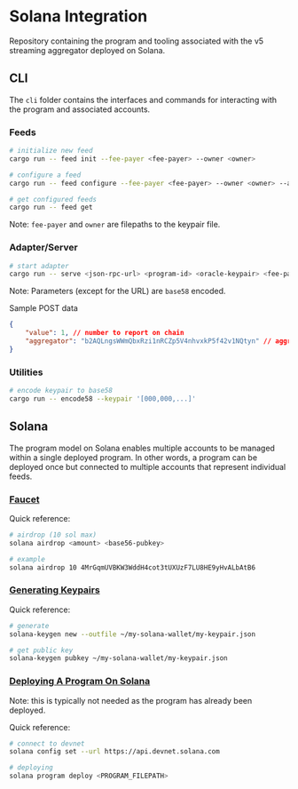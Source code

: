 # Solana Integration

Repository containing the program and tooling associated with the v5 streaming aggregator deployed on Solana.

## CLI

The `cli` folder contains the interfaces and commands for interacting with the program and associated accounts.

### Feeds

```bash
# initialize new feed
cargo run -- feed init --fee-payer <fee-payer> --owner <owner>

# configure a feed
cargo run -- feed configure --fee-payer <fee-payer> --owner <owner> --aggregator <aggregator> [oracles]...

# get configured feeds
cargo run -- feed get
```
Note: `fee-payer` and `owner` are filepaths to the keypair file.

### Adapter/Server

```bash
# start adapter
cargo run -- serve <json-rpc-url> <program-id> <oracle-keypair> <fee-payer-keypair>
```
Note: Parameters (except for the URL) are `base58` encoded.

Sample POST data
```json
{
    "value": 1, // number to report on chain
    "aggregator": "b2AQLngsWWmQbxRzi1nRCZp5V4nhvxkP5f42v1NQtyn" // aggregator account (base58)
}
```

### Utilities

```bash
# encode keypair to base58
cargo run -- encode58 --keypair '[000,000,...]'
```

## Solana

The program model on Solana enables multiple accounts to be managed within a single deployed program. In other words, a program can be deployed once but connected to multiple accounts that represent individual feeds.

### [Faucet](https://docs.solana.com/cli/usage)
Quick reference:
```bash
# airdrop (10 sol max)
solana airdrop <amount> <base56-pubkey>

# example
solana airdrop 10 4MrGqmUVBKW3WddH4cot3tUXUzF7LU8HE9yHvALbAtB6
```

### [Generating Keypairs](https://docs.solana.com/wallet-guide/file-system-wallet)
Quick reference:
```bash
# generate
solana-keygen new --outfile ~/my-solana-wallet/my-keypair.json

# get public key
solana-keygen pubkey ~/my-solana-wallet/my-keypair.json
```

### [Deploying A Program On Solana]((https://docs.solana.com/cli/deploy-a-program))
Note: this is typically not needed as the program has already been deployed.

Quick reference:
```bash
# connect to devnet
solana config set --url https://api.devnet.solana.com

# deploying
solana program deploy <PROGRAM_FILEPATH>
```
